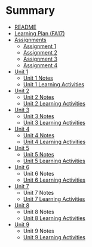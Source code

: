 # Summary

* [README](README.md)
* [Learning Plan \(FA17\)](learning-plan-fa17.md)
* [Assignments](assignments.md)
  * [Assignment 1](assignments/assignment-1.md)
  * [Assignment 2](assignments/assignment-2.md)
  * [Assignment 3](assignments/assignment-3.md)
  * [Assignment 4](assignments/assignment-4.md)
* [Unit 1](unit-1.md)
  * [Unit 1 Notes](unit-1/unit-1-notes.md)
  * [Unit 1 Learning Activities](unit-1/unit-1-learning-activities.md)
* [Unit 2](unit-2.md)
  * [Unit 2 Notes](unit-2/unit-2-notes.md)
  * [Unit 2 Learning Activities](unit-2/unit-2-learning-activities.md)
* [Unit 3](unit-3.md)
  * [Unit 3 Notes](unit-3-notes.md)
  * [Unit 3 Learning Activities](unit-3-learning-activities.md)
* [Unit 4](unit-4.md)
  * [Unit 4 Notes](unit-4-notes.md)
  * [Unit 4 Learning Activities](unit-4-learning-activities.md)
* [Unit 5](unit-5.md)
  * [Unit 5 Notes](unit-5-notes.md)
  * [Unit 5 Learning Activities](unit-5-learning-activities.md)
* [Unit 6](unit-6.md)
  * Unit 6 Notes
  * [Unit 6 Learning Activities](unit-6/unit-6-learning-activities.md)
* [Unit 7](unit-7.md)
  * Unit 7 Notes
  * [Unit 7 Learning Activities](unit-7-learning-activities.md)
* [Unit 8](unit-8.md)
  * Unit 8 Notes
  * [Unit 8 Learning Activities](unit-8/unit-8-learning-activities.md)
* [Unit 9](unit-9.md)
  * Unit 9 Notes
  * [Unit 9 Learning Activities](unit-9/unit-9-learning-activities.md)

